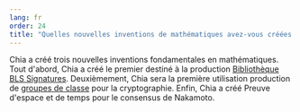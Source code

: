 ```yaml
---
lang: fr
order: 24
title: "Quelles nouvelles inventions de mathématiques avez-vous créées via la cryptographie appliquée?"
---
```


Chia a créé trois nouvelles inventions fondamentales en mathématiques. Tout d'abord, Chia a créé le premier destiné à la production [Bibliothèque BLS Signatures](https://github.com/Chia-Network/bls-signatures). Deuxièmement, Chia sera la première utilisation production de [groupes de classe](https://github.com/Chia-Network/vdf-competition/blob/master/classgroups.pdf) pour la cryptographie. Enfin, Chia a créé Preuve d'espace et de temps pour le consensus de Nakamoto.
